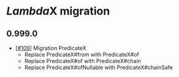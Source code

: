 # *Lambda*X migration

## 0.999.0

*   [[#109](../../issues/109)] Migration PredicateX
    *   Replace PredicateX#from with PredicateX#of
    *   Replace PredicateX#of with PredicateX#chain
    *   Replace PredicateX#ofNullable with PredicateX#chainSafe
